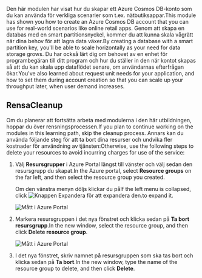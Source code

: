 <span data-ttu-id="f4125-101">Den här modulen har visat hur du skapar ett Azure Cosmos DB-konto som du kan använda för verkliga scenarier som t.ex. nätbutiksappar.</span><span class="sxs-lookup"><span data-stu-id="f4125-101">This module has shown you how to create an Azure Cosmos DB account that you can use for real-world scenarios like online retail apps.</span></span> <span data-ttu-id="f4125-102">Genom att skapa en databas med en smart partitionsnyckel, kommer du att kunna skala vågrätt när dina behov för att lagra data växer.</span><span class="sxs-lookup"><span data-stu-id="f4125-102">By creating a database with a smart partition key, you'll be able to scale horizontally as your need for data storage grows.</span></span> <span data-ttu-id="f4125-103">Du har också lärt dig om behovet av en enhet för programbegäran till ditt program och hur du ställer in den när kontot skapas så att du kan skala upp dataflödet senare, om användarnas efterfrågan ökar.</span><span class="sxs-lookup"><span data-stu-id="f4125-103">You've also learned about request unit needs for your application, and how to set them during account creation so that you can scale up your throughput later, when user demand increases.</span></span>

## <a name="cleanup"></a><span data-ttu-id="f4125-104">Rensa</span><span class="sxs-lookup"><span data-stu-id="f4125-104">Cleanup</span></span>

<span data-ttu-id="f4125-105">Om du planerar att fortsätta arbeta med modulerna i den här utbildningen, hoppar du över rensningsprocessen.</span><span class="sxs-lookup"><span data-stu-id="f4125-105">If you plan to continue working on the modules in this learning path, skip the cleanup process.</span></span> <span data-ttu-id="f4125-106">Annars kan du använda följande steg för att ta bort dina resurser och undvika fler kostnader för användning av tjänsten:</span><span class="sxs-lookup"><span data-stu-id="f4125-106">Otherwise, use the following steps to delete your resources to avoid incurring charges for use of the service:</span></span>

1. <span data-ttu-id="f4125-107">Välj **Resursgrupper** i Azure Portal längst till vänster och välj sedan den resursgrupp du skapat.</span><span class="sxs-lookup"><span data-stu-id="f4125-107">In the Azure portal, select **Resource groups** on the far left, and then select the resource group you created.</span></span>  

    <span data-ttu-id="f4125-108">Om den vänstra menyn döljs klickar du på</span><span class="sxs-lookup"><span data-stu-id="f4125-108">If the left menu is collapsed, click</span></span> ![Knappen Expandera](../media-draft/6-expand.png) <span data-ttu-id="f4125-110">för att expandera den.</span><span class="sxs-lookup"><span data-stu-id="f4125-110">to expand it.</span></span>

   ![Mått i Azure Portal](../media-draft/6-resources-select.png)

1. <span data-ttu-id="f4125-112">Markera resursgruppen i det nya fönstret och klicka sedan på **Ta bort resursgrupp**.</span><span class="sxs-lookup"><span data-stu-id="f4125-112">In the new window, select the resource group, and then click **Delete resource group**.</span></span>

   ![Mått i Azure Portal](../media-draft/6-delete-resources.png)

1. <span data-ttu-id="f4125-114">I det nya fönstret, skriv namnet på resursgruppen som ska tas bort och klicka sedan på **Ta bort**.</span><span class="sxs-lookup"><span data-stu-id="f4125-114">In the new window, type the name of the resource group to delete, and then click **Delete**.</span></span>

